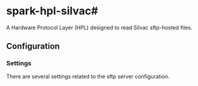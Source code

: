 # spark-hpl-silvac#
A Hardware Protocol Layer (HPL) designed to read Silvac sftp-hosted files.


## Configuration

### Settings

There are several settings related to the sftp server configuration.
